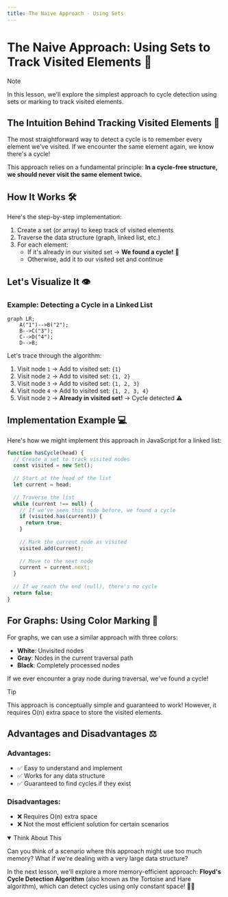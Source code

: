 ```yaml
---
title: The Naive Approach - Using Sets
---
```


# The Naive Approach: Using Sets to Track Visited Elements 📝

> [!NOTE]
> In this lesson, we'll explore the simplest approach to cycle detection using sets or marking to track visited elements.

## The Intuition Behind Tracking Visited Elements 💭

The most straightforward way to detect a cycle is to remember every element we've visited. If we encounter the same element again, we know there's a cycle!

This approach relies on a fundamental principle: **In a cycle-free structure, we should never visit the same element twice.**

## How It Works 🛠️

Here's the step-by-step implementation:

1. Create a set (or array) to keep track of visited elements
2. Traverse the data structure (graph, linked list, etc.)
3. For each element:
   - If it's already in our visited set → **We found a cycle!** 🎉
   - Otherwise, add it to our visited set and continue

## Let's Visualize It 👁️

### Example: Detecting a Cycle in a Linked List

```mermaid
graph LR;
    A("1")-->B("2");
    B-->C("3");
    C-->D("4");
    D-->B;
```

Let's trace through the algorithm:

1. Visit node `1` → Add to visited set: `{1}`
2. Visit node `2` → Add to visited set: `{1, 2}`
3. Visit node `3` → Add to visited set: `{1, 2, 3}`
4. Visit node `4` → Add to visited set: `{1, 2, 3, 4}`
5. Visit node `2` → **Already in visited set!** → Cycle detected ⚠️

## Implementation Example 💻

Here's how we might implement this approach in JavaScript for a linked list:

```javascript
function hasCycle(head) {
  // Create a set to track visited nodes
  const visited = new Set();
  
  // Start at the head of the list
  let current = head;
  
  // Traverse the list
  while (current !== null) {
    // If we've seen this node before, we found a cycle
    if (visited.has(current)) {
      return true;
    }
    
    // Mark the current node as visited
    visited.add(current);
    
    // Move to the next node
    current = current.next;
  }
  
  // If we reach the end (null), there's no cycle
  return false;
}
```

## For Graphs: Using Color Marking 🎨

For graphs, we can use a similar approach with three colors:
- **White**: Unvisited nodes
- **Gray**: Nodes in the current traversal path
- **Black**: Completely processed nodes

If we ever encounter a gray node during traversal, we've found a cycle!

> [!TIP]
> This approach is conceptually simple and guaranteed to work! However, it requires O(n) extra space to store the visited elements.

## Advantages and Disadvantages ⚖️

### Advantages:
- ✅ Easy to understand and implement
- ✅ Works for any data structure
- ✅ Guaranteed to find cycles if they exist

### Disadvantages:
- ❌ Requires O(n) extra space
- ❌ Not the most efficient solution for certain scenarios

<details open>
<summary>Think About This</summary>

Can you think of a scenario where this approach might use too much memory? What if we're dealing with a very large data structure?

</details>

In the next lesson, we'll explore a more memory-efficient approach: **Floyd's Cycle Detection Algorithm** (also known as the Tortoise and Hare algorithm), which can detect cycles using only constant space! 🐢🐇 